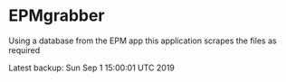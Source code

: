 # EPMgrabber
Using a database from the EPM app this application scrapes the files as required


Latest backup: Sun Sep 1 15:00:01 UTC 2019

